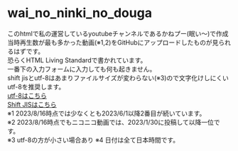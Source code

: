# wai_no_ninki_no_douga
このhtmlで私の運営しているyoutubeチャンネルであるかねプー(眠い〜)で作成当時再生数が最も多かった動画(※1,2)をGitHubにアップロードしたものが見られるはずです。<br>
恐らくHTML Living Standardで書かれています。<br>
一番下の入力フォームに入力しても何も起きません。<br>
shift jisとutf-8はあまりファイルサイズが変わらない(※3)ので文字化けしにくいutf-8を推奨します。<br>
<a href="index_utf-8.html">utf-8はこちら</a><br>
<a href="index_Shift_JIS.html">Shift JISはこちら</a><br>
※1 2023/8/16時点では少なくとも2023/6/1以降2番目が続いています。<br>
※2 2023/8/16時点でもニコニコ動画では、2023/1/30に投稿して以降一位です。<br>
※3 utf-8の方が小さい場合あり
※4 日付は全て日本時間です。
